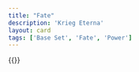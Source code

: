 ```yaml
---
title: "Fate"
description: 'Krieg Eterna'
layout: card
tags: ['Base Set', 'Fate', 'Power']
---
```

{{<card-detail-page title="Fate" artwork="Vercingetorix throws down his arms at the feet of Julius Caesar by Lionel Royer (1899)" />}}